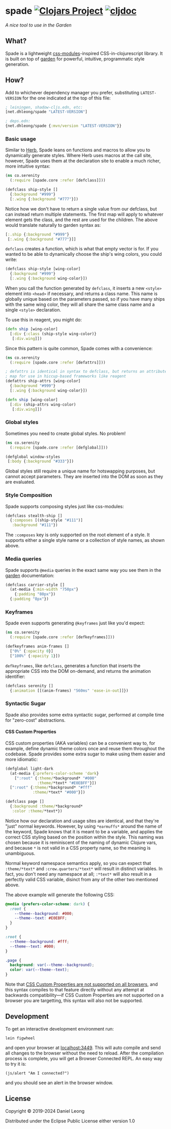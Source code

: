 # spade [![Clojars Project](https://img.shields.io/clojars/v/net.dhleong/spade.svg?style=flat)](https://clojars.org/net.dhleong/spade) [![cljdoc](https://cljdoc.org/badge/net.dhleong/spade)](https://cljdoc.org/jump/release/net.dhleong/spade)

*A nice tool to use in the Garden*

## What?

Spade is a lightweight [css-modules][1]-inspired CSS-in-clojurescript library.
It is built on top of [garden][2] for powerful, intuitive, programmatic style
generation.

## How?

Add to whichever dependency manager you prefer, substituting `LATEST-VERSION`
for the one indicated at the top of this file:

```clojure
; leiningen, shadow-cljs.edn, etc:
[net.dhleong/spade "LATEST-VERSION"]

; deps.edn:
{net.dhleong/spade {:mvn/version "LATEST-VERSION"}}
```

### Basic usage

Similar to [Herb][3], Spade leans on functions and macros to allow you to
dynamically generate styles. Where Herb uses macros at the call site, however,
Spade uses them at the declaration site to enable a much richer, more intuitive
syntax:

```clojure
(ns co.serenity
  (:require [spade.core :refer [defclass]]))

(defclass ship-style []
  {:background "#999"}
  [:.wing {:background "#777"}])
```

Notice how we don't have to return a single value from our defclass, but can
instead return multiple statements. The first map will apply to whatever
element gets the class, and the rest are used for the children. The above
would translate naturally to garden syntax as:

```clojure
[:.ship {:background "#999"}
 [:.wing {:background "#777"}]]
```

`defclass` creates a function, which is what that empty vector is for. If you
wanted to be able to dynamically choose the ship's wing colors, you could write:

```clojure
(defclass ship-style [wing-color]
  {:background "#999"}
  [:.wing {:background wing-color}])
```

When you call the function generated by `defclass`, it inserts a new `<style>`
element into `<head>` if necessary, and returns a class name. This name is
globally unique based on the parameters passed, so if you have many ships with
the same wing color, they will all share the same class name and a single
`<style>` declaration.

To use this in reagent, you might do:

```clojure
(defn ship [wing-color]
  [:div {:class (ship-style wing-color)}
   [:div.wing]])
```

Since this pattern is quite common, Spade comes with a convenience:

```clojure
(ns co.serenity
  (:require [spade.core :refer [defattrs]]))

; defattrs is identical in syntax to defclass, but returns an attributes
; map for use in hiccup-based frameworks like reagent
(defattrs ship-attrs [wing-color]
  {:background "#999"}
  [:.wing {:background wing-color}])

(defn ship [wing-color]
  [:div (ship-attrs wing-color)
   [:div.wing]])
```

### Global styles

Sometimes you need to create global styles. No problem!

```clojure
(ns co.serenity
  (:require [spade.core :refer [defglobal]]))

(defglobal window-styles
 [:body {:background "#333"}])
```

Global styles still require a unique name for hotswapping purposes, but cannot
accept parameters. They are inserted into the DOM as soon as they are
evaluated.

### Style Composition

Spade supports composing styles just like css-modules:

```clojure
(defclass stealth-ship []
  {:composes [(ship-style "#111")]
   :background "#111"})
```

The `:composes` key is only supported on the root element of a style. It supports
either a single style name or a collection of style names, as shown above.

### Media queries

Spade supports `@media` queries in the exact same way you see them in the [garden][2] documentation:

```clojure
(defclass carrier-style []
  (at-media {:min-width "750px"}
    {:padding "80px"})
  {:padding "8px"})
```

### Keyframes

Spade even supports generating `@keyframes` just like you'd expect:

```clojure
(ns co.serenity
  (:require [spade.core :refer [defkeyframes]]))

(defkeyframes anim-frames []
  ["0%" {:opacity 0}]
  ["100%" {:opacity 1}])
```

`defkeyframes`, like `defclass`, generates a function that inserts the
appropriate CSS into the DOM on-demand, and returns the animation identifier:

```clojure
(defclass serenity []
  {:animation [[(anim-frames) "560ms" 'ease-in-out]]})
```

### Syntactic Sugar

Spade also provides some extra syntactic sugar, performed at compile time
for "zero-cost" abstractions.

#### CSS Custom Properties

CSS custom properties (AKA variables) can be a convenient way to, for
example, define dynamic theme colors once and reuse them throughout the
codebase. Spade provides some extra sugar to make using them easier and
more idiomatic:

```clojure
(defglobal light-dark
  (at-media {:prefers-color-scheme 'dark}
    [":root" {:theme/*background* "#000"
              :theme/*text* "#E0EBFF"}])
  [":root" {:theme/*background* "#fff"
            :theme/*text* "#000"}])

(defclass page []
  {:background :theme/*background*
   :color :theme/*text*})
```

Notice how our declaration and usage sites are identical, and that
they're "just" normal keywords. However, by using `*earmuffs*` around
the name of the keyword, Spade knows that it is meant to be a variable,
and applies the correct CSS styling based on the position within the
style. This naming was chosen because it is reminiscent of the naming
of dynamic Clojure vars, and because `*` is not valid in a CSS property
name, so the meaning is unambiguous.

Normal keyword namespace semantics apply, so you can expect that
`:theme/*text*` and `:crew.quarters/*text*` will result in distinct
variables. In fact, you don't need any namespace at all; `:*text*` will
also result in a perfectly valid CSS variable, disinct from any of the
other two mentioned above.

The above example will generate the following CSS:

```css
@media (prefers-color-scheme: dark) {
  :root {
    --theme--background: #000;
    --theme--text: #E0EBFF;
  }
}

:root {
  --theme--background: #fff;
  --theme--text: #000;
}

.page {
  background: var(--theme--background);
  color: var(--theme--text);
}
```

Note that [CSS Custom Properties are not supported on all browsers][4], and this syntax compiles to that feature directly without any attempt at backwards compatibility—if CSS Custom Properties are not supported on a browser you are targetting, this syntax will also not be supported.

## Development

To get an interactive development environment run:

    lein figwheel

and open your browser at [localhost:3449](http://localhost:3449/).
This will auto compile and send all changes to the browser without the
need to reload. After the compilation process is complete, you will
get a Browser Connected REPL. An easy way to try it is:

    (js/alert "Am I connected?")

and you should see an alert in the browser window.

## License

Copyright © 2019-2024 Daniel Leong

Distributed under the Eclipse Public License either version 1.0

[1]: https://github.com/css-modules/css-modules
[2]: https://github.com/noprompt/garden/
[3]: https://github.com/roosta/herb
[4]: https://caniuse.com/css-variables
